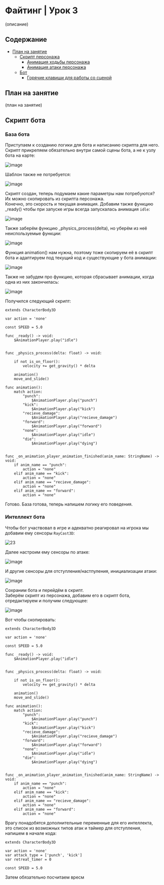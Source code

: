 # Файтинг | Урок 3

(описание)

## Содержание

- [План на занятие](#План-на-занятие)
  - [Скрипт персонажа](#Скрипт-персонажа)
    - [Анимация ходьбы персонажа](#Анимация-ходьбы-персонажа)
    - [Анимация атаки персонажа](#Анимация-атаки-персонажа)
  - [Бот](#Бот)
    - [Горячие клавиши для работы со сценой](#Горячие-клавиши-для-работы-со-сценой)


## План на занятие 

(план на занятие)

## Скрипт бота 

### База бота

Приступаем к созданию логики для бота и написанию скрипта для него. Скрипт прикрепяем обязательно внутри самой сцены бота, а не к узлу бота на карте:

![image](https://github.com/user-attachments/assets/1a965114-fe9d-4541-86f0-fb1291004bc6)

Шаблон также не потребуется:

![image](https://github.com/user-attachments/assets/9221c723-1c87-4c3c-a952-6fa92653bba7)

Скрипт создан, теперь подумаем какие параметры нам потребуются? Их можно скопировать из скрипта персонажа.\
Конечно, это скорость и текущая анимация. Добавим также функцию _ready() чтобы при запуске игры всегда запускалась анимация `idle`:

![image](https://github.com/user-attachments/assets/f6d52794-3a52-496c-9364-139aa73be108)

Также заберём функцию _physics_process(delta), но уберём из неё неиспользуемые функции:

![image](https://github.com/user-attachments/assets/816b569b-d420-42a6-b644-fafc99e5ab93)

Функция animation() нам нужна, поэтому тоже скопируем её в скрипт бота и адаптируем под текущий код и существующие у бота анимации:

![image](https://github.com/user-attachments/assets/c5a64e96-de44-469b-bcfa-a6859395e362)

Также не забудем про функцию, которая сбрасывает анимации, когда одна из них закончилась:

![image](https://github.com/user-attachments/assets/3aacddc5-a381-40a4-afd4-871849922bec)

Получился следующий скрипт:

```GDScript
extends CharacterBody3D

var action = 'none'

const SPEED = 5.0

func _ready() -> void:
	$AnimationPlayer.play("idle")
	
	
func _physics_process(delta: float) -> void:

	if not is_on_floor():
		velocity += get_gravity() * delta

	animation()
	move_and_slide()
	
func animation():
	match action:
		"punch":
			$AnimationPlayer.play("punch")
		"kick":
			$AnimationPlayer.play("kick")
		"recieve_damage":
			$AnimationPlayer.play("recieve_damage")
		"forward":
			$AnimationPlayer.play("forward")
		"none":
			$AnimationPlayer.play("idle")
		"die":
			$AnimationPlayer.play("dying")
			

func _on_animation_player_animation_finished(anim_name: StringName) -> void:
	if anim_name == "punch":
		action = "none"
	elif anim_name == "kick":
		action = "none"
	elif anim_name == "recieve_damage":
		action = "none"
	elif anim_name == "forward":
		action = "none"
```

Готово. База готова, теперь напишем логику его поведения.

### Интеллект бота

Чтобы бот участвовал в игре и адекватно реагировал на игрока мы добавим ему сенсоры `RayCast3D`:

![23](https://github.com/user-attachments/assets/09f928ff-138c-4e4d-bb5d-8d80075f8e5e)

Далее настроим ему сенсоры по атаке:

![image](https://github.com/user-attachments/assets/6fbebe1f-4ef6-4004-ab5c-d9f8f61e129e)

И другие сенсоры для отступления/настпуления, инициализации атаки:

![image](https://github.com/user-attachments/assets/b1a0b2d8-d851-41fe-a753-7853346085f1)

Сохраним бота и перейдём в скрипт.\
Заберём скрипт из персонажа, добавим его в скрипт бота, отредактируем и получим следующее:

![image](https://github.com/user-attachments/assets/7f3ce664-50d2-4efe-9e12-4dd507231e4e)

Вот чтобы скопировать:

```GDScript
extends CharacterBody3D

var action = 'none'

const SPEED = 5.0

func _ready() -> void:
	$AnimationPlayer.play("idle")
	
	
func _physics_process(delta: float) -> void:

	if not is_on_floor():
		velocity += get_gravity() * delta

	animation()
	move_and_slide()
	
func animation():
	match action:
		"punch":
			$AnimationPlayer.play("punch")
		"kick":
			$AnimationPlayer.play("kick")
		"recieve_damage":
			$AnimationPlayer.play("recieve_damage")
		"forward":
			$AnimationPlayer.play("forward")
		"none":
			$AnimationPlayer.play("idle")
		"die":
			$AnimationPlayer.play("dying")
			

func _on_animation_player_animation_finished(anim_name: StringName) -> void:
	if anim_name == "punch":
		action = "none"
	elif anim_name == "kick":
		action = "none"
	elif anim_name == "recieve_damage":
		action = "none"
	elif anim_name == "forward":
		action = "none"
```

Врагу понадобятся дополнительные переменные для его интеллекта, это список из возможных типов атак и таймер для отступления, напишем в начале кода:

```GDScript
extends CharacterBody3D

var action = 'none'
var attack_type = ['punch', 'kick']
var retreat_timer = 0

const SPEED = 5.0
```

Затем обязательно посчитаем вресм









